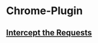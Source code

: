 # Chrome-Plugin

## [Intercept the Requests](https://gist.github.com/JAStanton/3490cf799a0d184cedd7)

